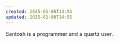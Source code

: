 ```yaml
---
created: 2025-01-08T14:55
updated: 2025-01-08T14:55
---
```

Santosh is a programmer and a quartz user.